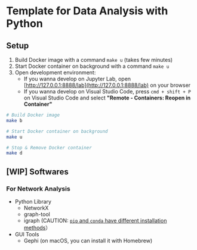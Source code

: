 # Template for Data Analysis with Python

## Setup

1. Build Docker image with a command `make u` (takes few minutes)
2. Start Docker container on background with a command `make u`
3. Open development environment:
   - If you wanna develop on Jupyter Lab, open [http://127.0.0.1:8888/lab](http://127.0.0.1:8888/lab) on your browser
   - If you wanna develop on Visual Studio Code, press `cmd + shift + P` on Visual Studio Code and select **"Remote - Containers: Reopen in Container"**

```sh
# Build Docker image
make b

# Start Docker container on background
make u

# Stop & Remove Docker container
make d
```

## [WIP] Softwares

### For Network Analysis

- Python Library
  - NetworkX
  - graph-tool
  - igraph (CAUTION: [`pip` and `conda` have different installation methods](https://igraph.org/python/tutorial/latest/install.html#installing-igraph-via-conda)）
- GUI Tools
  - Gephi (on macOS, you can install it with Homebrew)
